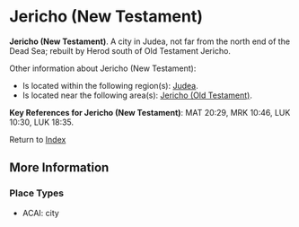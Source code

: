 # Jericho (New Testament)
**Jericho (New Testament)**. 
A city in Judea, not far from the north end of the Dead Sea; rebuilt by Herod south of Old Testament Jericho. 




Other information about Jericho (New Testament):


* Is located within the following region(s): 
[Judea](Judea.md). 
* Is located near the following area(s): 
[Jericho (Old Testament)](Jericho.md). 




**Key References for Jericho (New Testament)**: 
MAT 20:29, MRK 10:46, LUK 10:30, LUK 18:35. 






Return to [Index](00-Index.md)

## More Information

### Place Types

* ACAI: city




